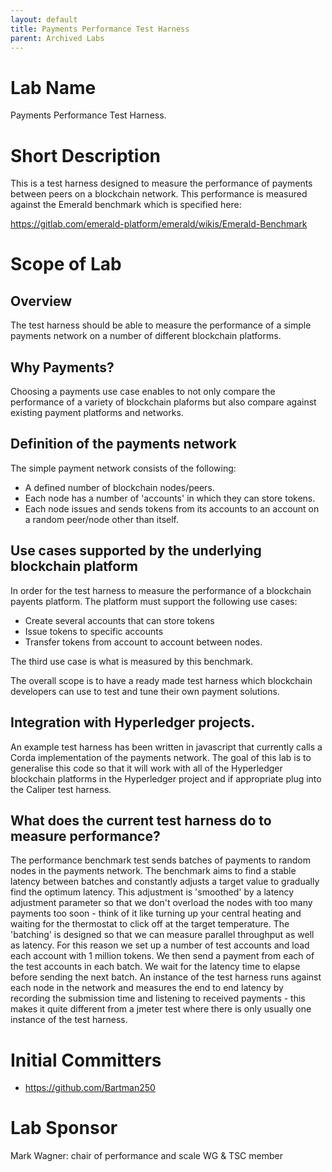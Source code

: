 ```yaml
---
layout: default
title: Payments Performance Test Harness
parent: Archived Labs
---
```

# Lab Name
Payments Performance Test Harness.

# Short Description
This is a test harness designed to measure the performance of payments
between peers on a blockchain network.
This performance is measured against the Emerald benchmark which is
specified here:

https://gitlab.com/emerald-platform/emerald/wikis/Emerald-Benchmark

# Scope of Lab

## Overview

The test harness should be able to measure the performance of a simple payments
network on a number of different blockchain platforms.

## Why Payments?

Choosing a payments use case enables to not only compare the performance of a
variety of blockchain plaforms but also compare against existing payment
platforms and networks.

## Definition of the payments network

The simple payment network consists of the following:

* A defined number of blockchain nodes/peers.
* Each node has a number of 'accounts' in which they can store tokens.
* Each node issues and sends tokens from its accounts to an account on a random peer/node other than itself.

## Use cases supported by the underlying blockchain platform

In order for the test harness to measure the performance of a blockchain
payents platform. The platform must support the following use cases:

* Create several accounts that can store tokens
* Issue tokens to specific accounts
* Transfer tokens from account to account between nodes.

The third use case is what is measured by this benchmark.

The overall scope is to have a ready made test harness which blockchain
developers can use to test and tune their own payment solutions.

## Integration with Hyperledger projects.

An example test harness has been written in javascript that currently
calls a Corda implementation of the payments network.
The goal of this lab is to generalise this code so that it will
work with all of the Hyperledger blockchain platforms in the Hyperledger
project and if appropriate plug into the Caliper test harness.

## What does the current test harness do to measure performance?

The performance benchmark test sends batches of payments to random nodes in the payments network.
The benchmark aims to find a stable latency between batches and constantly adjusts a target value to gradually find the optimum latency. This adjustment is 'smoothed' by a latency adjustment parameter so that we don't overload the nodes with too many payments too soon - think of it like turning up your central heating and waiting for the thermostat to click off at the target temperature.
The 'batching' is designed so that we can measure parallel throughput as well as latency.
For this reason we set up a number of test accounts and load each account with 1 million tokens. We then send a payment from each of the test accounts in each batch. We wait for the latency time to elapse before sending the next batch.
An instance of the test harness runs against each node in the network and measures the end to end latency by recording the submission time and listening to received payments - this makes it quite different from a jmeter test where there is only usually one instance of the test harness.

# Initial Committers
- https://github.com/Bartman250

# Lab Sponsor
Mark Wagner: chair of performance and scale WG & TSC member

